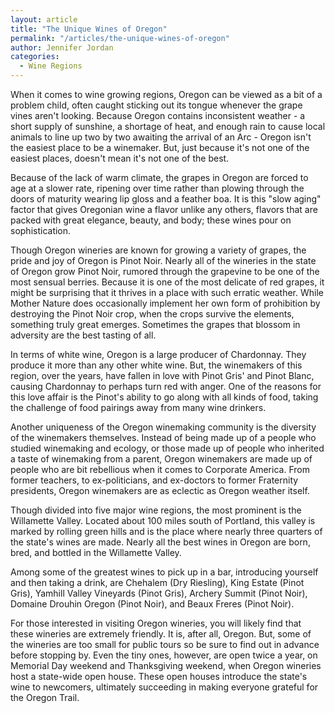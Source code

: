 ```yaml
---
layout: article
title: "The Unique Wines of Oregon"
permalink: "/articles/the-unique-wines-of-oregon"
author: Jennifer Jordan
categories:
  - Wine Regions
---
```


When it comes to wine growing regions, Oregon can be viewed as a bit of a problem child, often caught sticking out its tongue whenever the grape vines aren't looking. Because Oregon contains inconsistent weather - a short supply of sunshine, a shortage of heat, and enough rain to cause local animals to line up two by two awaiting the arrival of an Arc - Oregon isn't the easiest place to be a winemaker. But, just because it's not one of the easiest places, doesn't mean it's not one of the best. 

Because of the lack of warm climate, the grapes in Oregon are forced to age at a slower rate, ripening over time rather than plowing through the doors of maturity wearing lip gloss and a feather boa. It is this "slow aging" factor that gives Oregonian wine a flavor unlike any others, flavors that are packed with great elegance, beauty, and body; these wines pour on sophistication. 

Though Oregon wineries are known for growing a variety of grapes, the pride and joy of Oregon is Pinot Noir. Nearly all of the wineries in the state of Oregon grow Pinot Noir, rumored through the grapevine to be one of the most sensual berries. Because it is one of the most delicate of red grapes, it might be surprising that it thrives in a place with such erratic weather. While Mother Nature does occasionally implement her own form of prohibition by destroying the Pinot Noir crop, when the crops survive the elements, something truly great emerges. Sometimes the grapes that blossom in adversity are the best tasting of all. 

In terms of white wine, Oregon is a large producer of Chardonnay. They produce it more than any other white wine. But, the winemakers of this region, over the years, have fallen in love with Pinot Gris' and Pinot Blanc, causing Chardonnay to perhaps turn red with anger. One of the reasons for this love affair is the Pinot's ability to go along with all kinds of food, taking the challenge of food pairings away from many wine drinkers. 

Another uniqueness of the Oregon winemaking community is the diversity of the winemakers themselves. Instead of being made up of a people who studied winemaking and ecology, or those made up of people who inherited a taste of winemaking from a parent, Oregon winemakers are made up of people who are bit rebellious when it comes to Corporate America. From former teachers, to ex-politicians, and ex-doctors to former Fraternity presidents, Oregon winemakers are as eclectic as Oregon weather itself. 

Though divided into five major wine regions, the most prominent is the Willamette Valley. Located about 100 miles south of Portland, this valley is marked by rolling green hills and is the place where nearly three quarters of the state's wines are made. Nearly all the best wines in Oregon are born, bred, and bottled in the Willamette Valley. 

Among some of the greatest wines to pick up in a bar, introducing yourself and then taking a drink, are Chehalem (Dry Riesling), King Estate (Pinot Gris), Yamhill Valley Vineyards (Pinot Gris), Archery Summit (Pinot Noir), Domaine Drouhin Oregon (Pinot Noir), and Beaux Freres (Pinot Noir). 

For those interested in visiting Oregon wineries, you will likely find that these wineries are extremely friendly. It is, after all, Oregon. But, some of the wineries are too small for public tours so be sure to find out in advance before stopping by. Even the tiny ones, however, are open twice a year, on Memorial Day weekend and Thanksgiving weekend, when Oregon wineries host a state-wide open house. These open houses introduce the state's wine to newcomers, ultimately succeeding in making everyone grateful for the Oregon Trail.